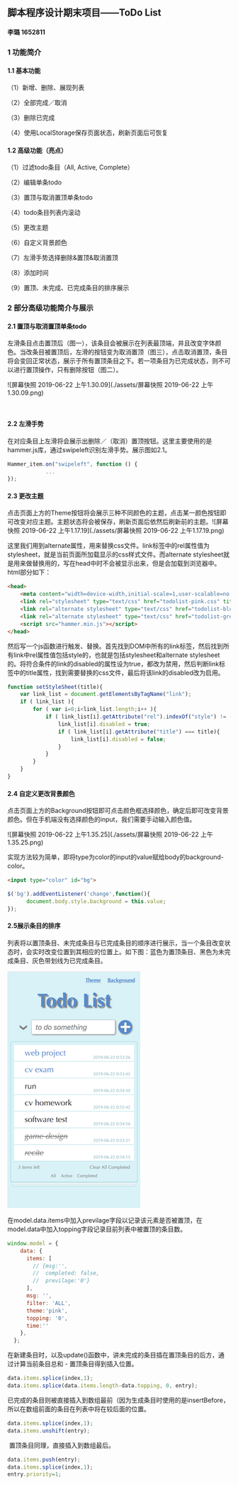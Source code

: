 ## 脚本程序设计期末项目——ToDo List

#### 李璐 1652811



### 1 功能简介

#### 1.1 基本功能

（1）新增、删除、展现列表

（2）全部完成／取消

（3）删除已完成

（4）使用LocalStorage保存页面状态，刷新页面后可恢复

#### 1.2 高级功能（亮点）

（1）过滤todo条目（All, Active, Complete）

（2）编辑单条todo

（3）置顶与取消置顶单条todo

（4）todo条目列表内滚动

（5）更改主题

（6）自定义背景颜色

（7）左滑手势选择删除&置顶&取消置顶

（8）添加时间

（9）置顶、未完成、已完成条目的排序展示



### 2 部分高级功能简介与展示

#### 2.1 置顶与取消置顶单条todo

​	左滑条目点击置顶后（图一），该条目会被展示在列表最顶端，并且改变字体颜色。当改条目被置顶后，左滑的按钮变为取消置顶（图三），点击取消置顶，条目将会变回正常状态，展示于所有置顶条目之下。若一项条目为已完成状态，则不可以进行置顶操作，只有删除按钮（图二）。

![屏幕快照 2019-06-22 上午1.30.09](./assets/屏幕快照 2019-06-22 上午1.30.09.png)

​	

#### 2.2 左滑手势

​	在对应条目上左滑将会展示出删除／（取消）置顶按钮。这里主要使用的是hammer.js库，通过swipeleft识别左滑手势。展示图如2.1。

```js
Hammer_item.on("swipeleft", function () {
            ...
});
```



#### 2.3 更改主题

​	点击页面上方的Theme按钮将会展示三种不同颜色的主题，点击某一颜色按钮即可改变对应主题。主题状态将会被保存，刷新页面后依然后刷新前的主题。![屏幕快照 2019-06-22 上午1.17.19](./assets/屏幕快照 2019-06-22 上午1.17.19.png)

​	这里我们用到alternate属性，用来替换css文件。link标签中的rel属性值为stylesheet，就是当前页面所加载显示的css样式文件。而alternate stylesheet就是用来做替换用的，写在head中时不会被显示出来，但是会加载到浏览器中。html部分如下：

```html
<head>
    <meta content="width=device-width,initial-scale=1,user-scalable=no,maximum-scale=1" name="viewport"/>
    <link rel="stylesheet" type="text/css" href="todolist-pink.css" title="pink">
    <link rel="alternate stylesheet" type="text/css" href="todolist-blue.css" title="blue">
    <link rel="alternate stylesheet" type="text/css" href="todolist-green.css" title="green">
    <script src="hammer.min.js"></script>
</head>
```

​	然后写一个js函数进行触发、替换。首先找到DOM中所有的link标签，然后找到所有link中rel属性值包括style的，也就是包括stylesheet和alternate stylesheet的。将符合条件的link的disabled的属性设为true，都改为禁用，然后判断link标签中的title属性，找到需要替换的css文件，最后将该link的disabled改为启用。

```js
function setStyleSheet(title){  
    var link_list = document.getElementsByTagName("link");
    if ( link_list ){
        for ( var i=0;i<link_list.length;i++ ){
            if ( link_list[i].getAttribute("rel").indexOf("style") != -1 ){
                link_list[i].disabled = true;
                if ( link_list[i].getAttribute("title") === title){
                    link_list[i].disabled = false;
                }
            }
        }
    }
}
```



#### 2.4 自定义更改背景颜色

​	点击页面上方的Background按钮即可点击颜色框选择颜色，确定后即可改变背景颜色。但在手机端没有选择颜色的input，我们需要手动输入颜色值。

![屏幕快照 2019-06-22 上午1.35.25](./assets/屏幕快照 2019-06-22 上午1.35.25.png)

​	实现方法较为简单，即将type为color的input的value赋给body的background-color。

```html
<input type="color" id="bg">
```

```js
$('bg').addEventListener('change',function(){
      document.body.style.background = this.value;
});           
```



#### 2.5展示条目的排序

​	列表将以置顶条目、未完成条目与已完成条目的顺序进行展示，当一个条目改变状态时，会实时改变位置到其相应的位置上。如下图：蓝色为置顶条目、黑色为未完成条目、灰色带划线为已完成条目。

![屏幕快照 2019-06-22 上午1.27.11](./assets/%E5%B1%8F%E5%B9%95%E5%BF%AB%E7%85%A7%202019-06-22%20%E4%B8%8A%E5%8D%881.27.11.png)

​	在model.data.items中加入previlage字段以记录该元素是否被置顶，在model.data中加入topping字段记录目前列表中被置顶的条目数。

```js
window.model = {
    data: {
      items: [
        // {msg:'', 
        //  completed: false,
        //  previlage:'0'}
      ],
      msg: '',
      filter: 'ALL',
      theme:'pink',
      topping: '0',
      time:''
    },
  };
```

​	在新建条目时，以及update()函数中，讲未完成的条目插在置顶条目的后方，通过计算当前条目总和 - 置顶条目得到插入位置。

```js
data.items.splice(index,1);
data.items.splice(data.items.length-data.topping, 0, entry);
```

​	已完成的条目则被直接插入到数组最前（因为生成条目时使用的是insertBefore，所以在数组前面的条目在列表中将在较后面的位置。

```javascript
data.items.splice(index,1);
data.items.unshift(entry);
```

​	置顶条目同理，直接插入到数组最后。

```js
data.items.push(entry);
data.items.splice(index,1);
entry.priority=1;
```



#### 
